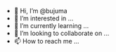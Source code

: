 - 👋 Hi, I’m @bujuma
- 👀 I’m interested in ...
- 🌱 I’m currently learning ...
- 💞️ I’m looking to collaborate on ...
- 📫 How to reach me ...

<!---
bujuma/bujuma is a ✨ special ✨ repository because its `README.md` (this file) appears on your GitHub profile.
You can click the Preview link to take a look at your changes.
--->
